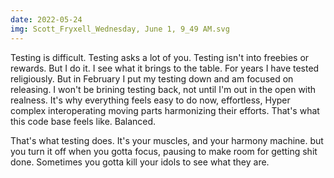 ```yaml
---
date: 2022-05-24
img: Scott_Fryxell_Wednesday, June 1, 9_49 AM.svg
---
```


Testing is difficult. Testing asks a lot of you. Testing isn't into freebies or rewards. But I do it. I see what it brings to the table. For years I have tested religiously. But in February I put my testing down and am focused on releasing. I won't be brining testing back, not until I'm out in the open with realness. It's why everything feels easy to do now, effortless, Hyper complex interoperating moving parts harmonizing their efforts. That's what this code base feels like. Balanced.

That's what testing does. It's your muscles, and your harmony machine. but you turn it off when you gotta focus, pausing to make room for getting shit done. Sometimes you gotta kill your idols to see what they are.
